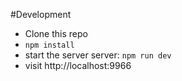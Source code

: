 #Development

- Clone this repo
- `npm install`
- start the server server: `npm run dev`
- visit http://localhost:9966
